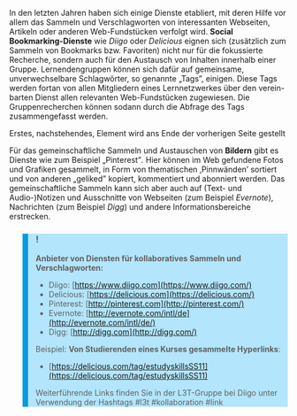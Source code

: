 <!-- filename: 05_Gemeinsames_Sammeln_und_Verschlagworten_von_Informationen.md -->
<!-- title: Gemeinsames Sammeln und Verschlagworten von Informationen -->

In den letzten Jahren haben sich einige Dienste etabliert, mit deren Hilfe vor allem das Sammeln und Verschlagworten von interessanten Webseiten, Artikeln oder anderen Web-Fundstücken verfolgt wird. **Social Bookmarking-Dienste** wie *Diigo* oder *Delicious* eignen sich (zusätzlich zum Sammeln von Bookmarks bzw. Favoriten) nicht nur für die fokussierte Recherche, sondern auch für den Austausch von Inhalten innerhalb einer Gruppe. Lernendengruppen können sich dafür auf gemeinsame, unverwechselbare Schlagwörter, so genannte „Tags”, einigen. Diese Tags werden fortan von allen Mitgliedern eines Lernnetzwerkes über den verein-barten Dienst allen relevanten Web-Fundstücken zugewiesen. Die Gruppenrecherchen können sodann durch die Abfrage des Tags zusammengefasst werden.

Erstes, nachstehendes, Element wird ans Ende der vorherigen Seite gestellt

Für das gemeinschaftliche Sammeln und Austauschen von **Bildern** gibt es Dienste wie zum Beispiel „Pinterest”*.* Hier können im Web gefundene Fotos und Grafiken gesammelt, in Form von thematischen ‚Pinnwänden’ sortiert und von anderen „geliked” kopiert, kommentiert und abonniert werden. Das gemeinschaftliche Sammeln kann sich aber auch auf (Text- und Audio-)Notizen und Ausschnitte von Webseiten (zum Beispiel *Evernote*), Nachrichten (zum Beispiel *Digg*) und andere Informa­tionsbereiche erstrecken.

<blockquote style="background: #B3E5FC; border-left: 10px solid #039BE5">

### !

**Anbieter von Diensten für kollaboratives Sammeln und Verschlagworten:**

- Diigo: [https://www.diigo.com](https://www.diigo.com/)
- Delicious: [https://delicious.com](https://delicious.com/)
- Pinterest: [http://pinterest.com](http://pinterest.com/)
- Evernote: [http://evernote.com/intl/de](http://evernote.com/intl/de/)
- Digg: [http://digg.com](http://digg.com/)

Beispiel: **Von Studierenden eines Kurses gesammelte Hyperlinks**:

- [https://delicious.com/tag/estudyskillsSS11](https://delicious.com/tag/estudyskillsSS11)

Weiterführende Links finden Sie in der L3T-Gruppe bei Diigo unter Verwendung der Hashtags #l3t #kollaboration #link

</blockquote>
